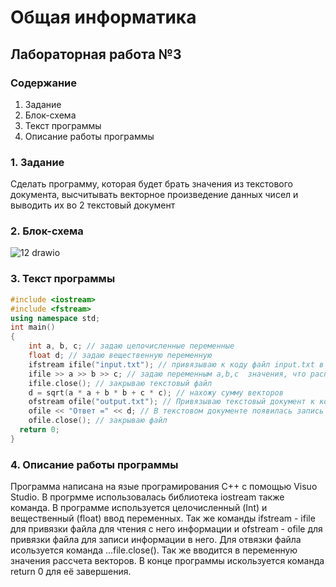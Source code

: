 # Общая информатика

## Лабораторная работа №3

### Содержание

1. Задание
2. Блок-схема
3. Текст программы
4. Описание работы программы

### 1. Задание

Сделать программу, которая будет брать значения из текстового документа, высчитывать векторное произведение данных чисел и выводить их во 2 текстовый документ

### 2. Блок-схема
![12 drawio](https://user-images.githubusercontent.com/100399698/169514675-49e25d01-b515-451c-98b2-cb0bb38e2aed.png)

### 3. Текст программы
```c++
#include <iostream>
#include <fstream>
using namespace std;
int main()
{
	int a, b, c; // задаю целочисленные переменные
	float d; // задаю вещественную переменную
	ifstream ifile("input.txt"); // привязываю к коду файл input.txt в котором расположены 3 значения: (4 5 6).
	ifile >> a >> b >> c; // задаю переменным a,b,c  значения, что расположены в файле. 
	ifile.close(); // закрываю текстовый файл
	d = sqrt(a * a + b * b + c * c); // нахожу сумму векторов
	ofstream ofile("output.txt"); // Привязываю текстовый документ к коду для записи в него ответа
	ofile << "Ответ =" << d; // В текстовом документе появилась запись (Ответ =8.77496)
	ofile.close(); // закрываю файл 
  return 0;
}
```
### 4. Описание работы программы
Программа написана на язые програмирования C++ с помощью Visuo Studio. В прогрмме использовалась библиотека iostream также команда. В программе используется целочисленный (Int) и вещественный (float) ввод переменных. Так же команды ifstream - ifile для привязки файла для чтения с него информации и ofstream - ofile для привязки файла для записи информации в него. Для отвязки файла исользуется команда ...file.close(). Так же вводится в переменную значения рассчета векторов. В конце программы искользуется команда return 0 для её завершения.
